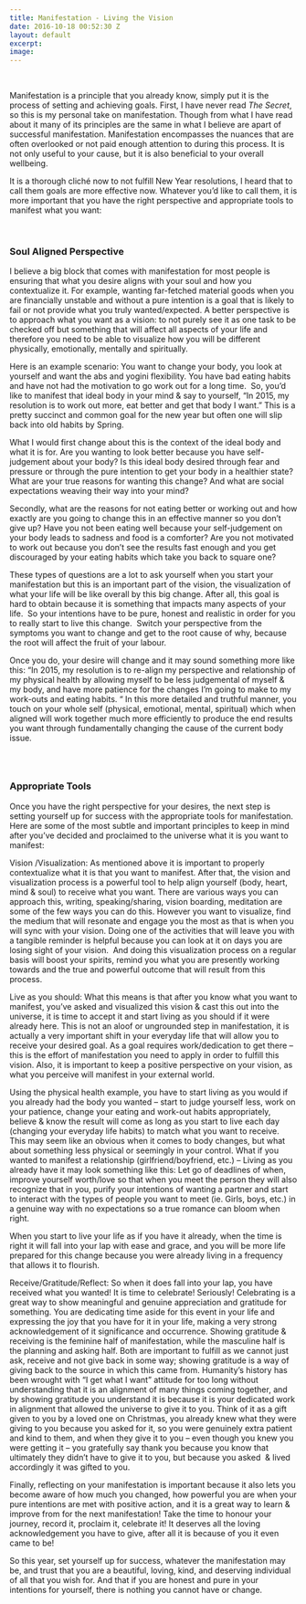 ```yaml
---
title: Manifestation - Living the Vision
date: 2016-10-18 00:52:30 Z
layout: default
excerpt: 
image: 
---
```


​

Manifestation is a principle that you already know, simply put it is the process of setting and achieving goals. First, I have never read *The Secret*, so this is my personal take on manifestation. Though from what I have read about it many of its principles are the same in what I believe are apart of successful manifestation. Manifestation encompasses the nuances that are often overlooked or not paid enough attention to during this process. It is not only useful to your cause, but it is also beneficial to your overall wellbeing.

It is a thorough clich&eacute; now to not fulfill New Year resolutions, I heard that to call them goals are more effective now. Whatever you’d like to call them, it is more important that you have the right perspective and appropriate tools to manifest what you want:

&nbsp;

### Soul Aligned Perspective

I believe a big block that comes with manifestation for most people is ensuring that what you desire aligns with your soul and how you contextualize it. For example, wanting far-fetched material goods when you are financially unstable and without a pure intention is a goal that is likely to fail or not provide what you truly wanted/expected. A better perspective is to approach what you want as a vision: to not purely see it as one task to be checked off but something that will affect all aspects of your life and therefore you need to be able to visualize how you will be different physically, emotionally, mentally and spiritually.

Here is an example scenario: You want to change your body, you look at yourself and want the abs and yogini flexibility. You have bad eating habits and have not had the motivation to go work out for a long time.&nbsp; So, you’d like to manifest that ideal body in your mind & say to yourself, “In 2015, my resolution is to work out more, eat better and get that body I want.” This is a pretty succinct and common goal for the new year but often one will slip back into old habits by Spring.&nbsp;

What I would first change about this is the context of the ideal body and what it is for. Are you wanting to look better because you have self-judgement about your body? Is this ideal body desired through fear and pressure or through the pure intention to get your body in a healthier state? What are your true reasons for wanting this change? And what are social expectations weaving their way into your mind?

Secondly, what are the reasons for not eating better or working out and how exactly are you going to change this in an effective manner so you don’t give up? Have you not been eating well because your self-judgement on your body leads to sadness and food is a comforter? Are you not motivated to work out because you don’t see the results fast enough and you get discouraged by your eating habits which take you back to square one?

These types of questions are a lot to ask yourself when you start your manifestation but this is an important part of the vision, the visualization of what your life will be like overall by this big change. After all, this goal is hard to obtain because it is something that impacts many aspects of your life. &nbsp;So your intentions have to be pure, honest and realistic in order for you to really start to live this change.&nbsp; Switch your perspective from the symptoms you want to change and get to the root cause of why, because the root will affect the fruit of your labour.

Once you do, your desire will change and it may sound something more like this: “In 2015, my resolution is to re-align my perspective and relationship of my physical health by allowing myself to be less judgemental of myself & my body, and have more patience for the changes I’m going to make to my work-outs and eating habits. “ In this more detailed and truthful manner, you touch on your whole self (physical, emotional, mental, spiritual) which when aligned will work together much more efficiently to produce the end results you want through fundamentally changing the cause of the current body issue.

### &nbsp;

### Appropriate Tools

Once you have the right perspective for your desires, the next step is setting yourself up for success with the appropriate tools for manifestation. Here are some of the most subtle and important principles to keep in mind after you’ve decided and proclaimed to the universe what it is you want to manifest:

Vision /Visualization: As mentioned above it is important to properly contextualize what it is that you want to manifest. After that, the vision and visualization process is a powerful tool to help align yourself (body, heart, mind & soul) to receive what you want. There are various ways you can approach this, writing, speaking/sharing, vision boarding, meditation are some of the few ways you can do this. However you want to visualize, find the medium that will resonate and engage you the most as that is when you will sync with your vision. Doing one of the activities that will leave you with a tangible reminder is helpful because you can look at it on days you are losing sight of your vision.&nbsp; And doing this visualization process on a regular basis will boost your spirits, remind you what you are presently working towards and the true and powerful outcome that will result from this process.

Live as you should: What this means is that after you know what you want to manifest, you’ve asked and visualized this vision & cast this out into the universe, it is time to accept it and start living as you should if it were already here. This is not an aloof or ungrounded step in manifestation, it is actually a very important shift in your everyday life that will allow you to receive your desired goal. As a goal requires work/dedication to get there – this is the effort of manifestation you need to apply in order to fulfill this vision. Also, it is important to keep a positive perspective on your vision, as what you perceive will manifest in your external world.

Using the physical health example, you have to start living as you would if you already had the body you wanted – start to judge yourself less, work on your patience, change your eating and work-out habits appropriately, believe & know the result will come as long as you start to live each day (changing your everyday life habits) to match what you want to receive. This may seem like an obvious when it comes to body changes, but what about something less physical or seemingly in your control. What if you wanted to manifest a relationship (girlfriend/boyfriend, etc.) – Living as you already have it may look something like this: Let go of deadlines of when, improve yourself worth/love so that when you meet the person they will also recognize that in you, purify your intentions of wanting a partner and start to interact with the types of people you want to meet (ie. Girls, boys, etc.) in a genuine way with no expectations so a true romance can bloom when right.

When you start to live your life as if you have it already, when the time is right it will fall into your lap with ease and grace, and you will be more life prepared for this change because you were already living in a frequency that allows it to flourish.

Receive/Gratitude/Reflect: So when it does fall into your lap, you have received what you wanted! It is time to celebrate! Seriously! Celebrating is a great way to show meaningful and genuine appreciation and gratitude for something. You are dedicating time aside for this event in your life and expressing the joy that you have for it in your life, making a very strong acknowledgement of it significance and occurrence. Showing gratitude & receiving is the feminine half of manifestation, while the masculine half is the planning and asking half. Both are important to fulfill as we cannot just ask, receive and not give back in some way; showing gratitude is a way of giving back to the source in which this came from. Humanity’s history has been wrought with “I get what I want” attitude for too long without understanding that it is an alignment of many things coming together, and by showing gratitude you understand it is because it is your dedicated work in alignment that allowed the universe to give it to you. Think of it as a gift given to you by a loved one on Christmas, you already knew what they were giving to you because you asked for it, so you were genuinely extra patient and kind to them, and when they give it to you – even though you knew you were getting it – you gratefully say thank you because you know that ultimately they didn’t have to give it to you, but because you asked&nbsp; & lived accordingly it was gifted to you.

Finally, reflecting on your manifestation is important because it also lets you become aware of how much you changed, how powerful you are when your pure intentions are met with positive action, and it is a great way to learn & improve from for the next manifestation! Take the time to honour your journey, record it, proclaim it, celebrate it! It deserves all the loving acknowledgement you have to give, after all it is because of you it even came to be!

So this year, set yourself up for success, whatever the manifestation may be, and trust that you are a beautiful, loving, kind, and deserving individual of all that you wish for. And that if you are honest and pure in your intentions for yourself, there is nothing you cannot have or change.&nbsp;